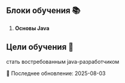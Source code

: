 
## Блоки обучения 📚

1. **Основы Java**


## Цели обучения 🎯
стать востребованным java-разработчиком

🔄 Последнее обновление: 2025-08-03